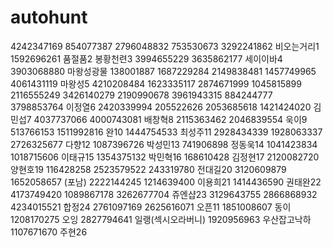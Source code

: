 # autohunt
4242347169 854077387 2796048832 753530673 3292241862
비오는거리1 1592696261
품절품2 
봉황천련3 3994655229 3635862177
세이이바4 3903068880
마왕성광물 138001887 1687229284 2149838481 1457749965 4061431119
마왕성5 4210208484 1623335117 2874671999 1045815899 2116555249 3426140279 2190990678 3961943315 884244777 3798853764
이정열6 2420339994 205522626 2053685618 1421424020
김민섭7 4037737066 4000743081
배창혁8 2115363462 2046839554
욱이9 513766153 1511992816
완10 1444754533
최성주11 2928434339 1928063337 2726325677
다향12 1087396726
박성민13 741906898
정동욱14 1041423834 1018715606
이태규15 1354375132
박민혁16 168610428
김정현17 2120082720
양현호19 116428258 2523579522 243319780
전대길20 3120609879 1652058657
(포남) 2222144245 1214639400
이용희21 1414436590
권태완22 4173749420 1089867178 3262677704
쥬엔샵23 3129643755 2866868932 4234015521
합정24 2761097169 2625616071
오픈11 1851008607
동이 1208170275
오잉 2827794641
일랭(섹시오라버니) 1920956963
우산잡고낙하 1107671670
주현26
